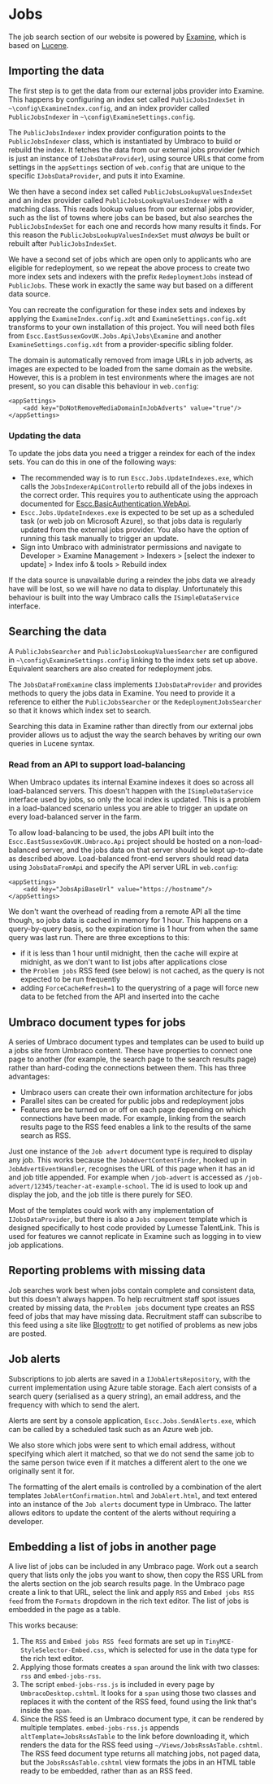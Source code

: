 # Jobs

The job search section of our website is powered by [Examine](https://github.com/shazwazza/Examine/), which is based on [Lucene](https://lucene.apache.org/).

## Importing the data

The first step is to get the data from our external jobs provider into Examine. This happens by configuring an index set called `PublicJobsIndexSet` in `~\config\ExamineIndex.config`, and an index provider called `PublicJobsIndexer` in `~\config\ExamineSettings.config`. 

The `PublicJobsIndexer` index provider configuration points to the `PublicJobsIndexer` class, which is instantiated by Umbraco to build or rebuild the index. It fetches the data from our external jobs provider (which is just an instance of `IJobsDataProvider`), using source URLs that come from settings in the `appSettings` section of `web.config` that are unique to the specific `IJobsDataProvider`, and puts it into Examine.

We then have a second index set called `PublicJobsLookupValuesIndexSet` and an index provider called `PublicJobsLookupValuesIndexer` with a matching class. This reads lookup values from our external jobs provider, such as the list of towns where jobs can be based, but also searches the `PublicJobsIndexSet` for each one and records how many results it finds. For this reason the `PublicJobsLookupValuesIndexSet` must *always* be built or rebuilt after `PublicJobsIndexSet`.

We have a second set of jobs which are open only to applicants who are eligible for redeployment, so we repeat the above process to create two more index sets and indexers with the prefix `RedeploymentJobs` instead of `PublicJobs`. These work in exactly the same way but based on a different data source.

You can recreate the configuration for these index sets and indexes by applying the `ExamineIndex.config.xdt` and `ExamineSettings.config.xdt` transforms to your own installation of this project. You will need both files from `Escc.EastSussexGovUK.Jobs.Api\Jobs\Examine` and another `ExamineSettings.config.xdt` from a provider-specific sibling folder.

The domain is automatically removed from image URLs in job adverts, as images are expected to be loaded from the same domain as the website. However, this is a problem in test environments where the images are not present, so you can disable this behaviour in `web.config`:

	<appSettings>
	    <add key="DoNotRemoveMediaDomainInJobAdverts" value="true"/>
	</appSettings>

### Updating the data

To update the jobs data you need a trigger a reindex for each of the index sets. You can do this in one of the following ways:

* The recommended way is to run `Escc.Jobs.UpdateIndexes.exe`, which calls the `JobsIndexerApiController`to rebuild all of the jobs indexes in the correct order. This requires you to authenticate using the approach documented for  [Escc.BasicAuthentication.WebApi](https://github.com/east-sussex-county-council/Escc.BasicAuthentication.WebApi). 
* `Escc.Jobs.UpdateIndexes.exe` is expected to be set up as a scheduled task (or web job on Microsoft Azure), so that jobs data is regularly updated from the external jobs provider. You also have the option of running this task manually to trigger an update. 
* Sign into Umbraco with administrator permissions and navigate to Developer > Examine Management > Indexers > [select the indexer to update] > Index info & tools > Rebuild index

If the data source is unavailable during a reindex the jobs data we already have will be lost, so we will have no data to display. Unfortunately this behaviour is built into the way Umbraco calls the `ISimpleDataService` interface. 

## Searching the data

A `PublicJobsSearcher` and `PublicJobsLookupValuesSearcher` are configured in `~\config\ExamineSettings.config` linking to the index sets set up above. Equivalent searchers are also created for redeployment jobs.

The `JobsDataFromExamine` class implements `IJobsDataProvider` and provides methods to query the jobs data in Examine. You need to provide it a reference to either the `PublicJobsSearcher` or the `RedeploymentJobsSearcher` so that it knows which index set to search.

Searching this data in Examine rather than directly from our external jobs provider allows us to adjust the way the search behaves by writing our own queries in Lucene syntax.

### Read from an API to support load-balancing

When Umbraco updates its internal Examine indexes it does so across all load-balanced servers. This doesn't happen with the `ISimpleDataService` interface used by jobs, so only the local index is updated. This is a problem in a load-balanced scenario unless you are able to trigger an update on every load-balanced server in the farm.

To allow load-balancing to be used, the jobs API built into the `Escc.EastSussexGovUK.Umbraco.Api` project should be hosted on a non-load-balanced server, and the jobs data on that server should be kept up-to-date as described above. Load-balanced front-end servers should read data using `JobsDataFromApi` and specify the API server URL in `web.config`:

	<appSettings>
	    <add key="JobsApiBaseUrl" value="https://hostname"/>
	</appSettings> 

We don't want the overhead of reading from a remote API all the time though, so jobs data is cached in memory for 1 hour. This happens on a query-by-query basis, so the expiration time is 1 hour from when the same query was last run. There are three exceptions to this:

* if it is less than 1 hour until midnight, then the cache will expire at midnight, as we don't want to list jobs after applications close
*  the `Problem jobs` RSS feed (see below) is not cached, as the query is not expected to be run frequently
*  adding `ForceCacheRefresh=1` to the querystring of a page will force new data to be fetched from the API and inserted into the cache

## Umbraco document types for jobs

A series of Umbraco document types and templates can be used to build up a jobs site from Umbraco content. These have properties to connect one page to another (for example, the search page to the search results page) rather than hard-coding the connections between them. This has three advantages:

* Umbraco users can create their own information architecture for jobs
* Parallel sites can be created for public jobs and redeployment jobs
* Features are be turned on or off on each page depending on which connections have been made. For example, linking from the search results page to the RSS feed enables a link to the results of the same search as RSS.

Just one instance of the `Job advert` document type is required to display any job. This works because the `JobAdvertContentFinder`, hooked up in `JobAdvertEventHandler`, recognises the URL of this page when it has an id and job title appended. For example when `/job-advert` is accessed as `/job-advert/12345/teacher-at-example-school`. The id is used to look up and display the job, and the job title is there purely for SEO.

Most of the templates could work with any implementation of `IJobsDataProvider`, but there is also a `Jobs component` template which is designed specifically to host code provided by Lumesse TalentLink. This is used for features we cannot replicate in Examine such as logging in to view job applications. 

## Reporting problems with missing data

Job searches work best when jobs contain complete and consistent data, but this doesn't always happen. To help recruitment staff spot issues created by missing data, the `Problem jobs` document type creates an RSS feed of jobs that may have missing data. Recruitment staff can subscribe to this feed using a site like [Blogtrottr](https://blogtrottr.com/) to get notified of problems as new jobs are posted.

## Job alerts

Subscriptions to job alerts are saved in a `IJobAlertsRepository`, with the current implementation using Azure table storage. Each alert consists of a search query (serialised as a query string), an email address, and the frequency with which to send the alert.

Alerts are sent by a console application, `Escc.Jobs.SendAlerts.exe`, which can be called by a scheduled task such as an Azure web job. 

We also store which jobs were sent to which email address, without specifying which alert it matched, so that we do not send the same job to the same person twice even if it matches a different alert to the one we originally sent it for.

The formatting of the alert emails is controlled by a combination of the alert templates `JobAlertConfirmation.html` and `JobAlert.html`, and text entered into an instance of the `Job alerts` document type in Umbraco. The latter allows editors to update the content of the alerts without requiring a developer.

## Embedding a list of jobs in another page

A live list of jobs can be included in any Umbraco page. Work out a search query that lists only the jobs you want to show, then copy the RSS URL from the alerts section on the job search results page. In the Umbraco page create a link to that URL, select the link and apply `RSS` and `Embed jobs RSS feed` from the `Formats` dropdown in the rich text editor. The list of jobs is embedded in the page as a table.

This works because:

1. The `RSS` and `Embed jobs RSS feed` formats are set up in `TinyMCE-StyleSelector-Embed.css`, which is selected for use in the data type for the rich text editor.
2. Applying those formats creates a `span` around the link with two classes: `rss` and `embed-jobs-rss`.
3. The script `embed-jobs-rss.js` is included in every page by `UmbracoDesktop.cshtml`. It looks for a `span` using those two classes and replaces it with the content of the RSS feed, found using the link that's inside the `span`.
4. Since the RSS feed is an Umbraco document type, it can be rendered by multiple templates. `embed-jobs-rss.js` appends `altTemplate=JobsRssAsTable` to the link before downloading it, which renders the data for the RSS feed using `~/Views/JobsRssAsTable.cshtml`. The RSS feed document type returns all matching jobs, not paged data, but the `JobsRssAsTable.cshtml` view formats the jobs in an HTML table ready to be embedded, rather than as an RSS feed.